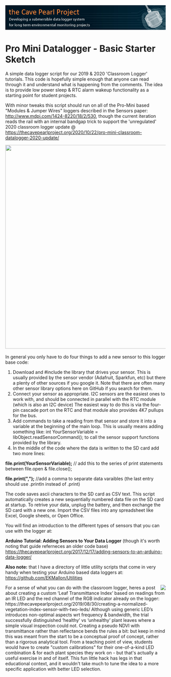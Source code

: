 <img src="https://github.com/EKMallon/The_Cave_Pearl_Project_CURRENT_codebuilds/blob/master/images/CavePearlProjectBanner_130x850px.jpg">

# Pro Mini Datalogger - Basic Starter Sketch
A simple data logger script for our 2019 & 2020 'Classroom Logger' tutorials. This code is hopefully simple enough that anyone can read through it and understand what is happening from the comments. The idea is to provide low power sleep & RTC alarm wakeup functionality as a starting point for student projects.

With minor tweaks this script should run on all of the Pro-Mini based "Modules &amp; Jumper Wires" loggers described in the Sensors paper: http://www.mdpi.com/1424-8220/18/2/530, though the current iteration reads the rail with an internal bandgap trick to support the 'unregulated' 2020 classroom logger update @  
https://thecavepearlproject.org/2020/10/22/pro-mini-classroom-datalogger-2020-update/

<img src="https://github.com/EKMallon/Pro-Mini-Datalogger---Basic-Starter-Sketch/blob/master/images/2020_ClassroomLogger-Assembled_900pixw.jpg" height="639" width="600">

In general you only have to do four things to add a new sensor to this logger base code:

1) Download and #include the library that drives your sensor. This is usually provided by the sensor vendor (Adafruit, Sparkfun, etc) but there a plenty of other sources if you google it. Note that there are often many other sensor library options here on GitHub if you search for them.
2) Connect your sensor as appropriate. I2C sensors are the easiest ones to work with, and should be connected in parallel with the RTC module (which is also an I2C device) The easiest way to do this is via the four-pin cascade port on the RTC and that module also provides 4K7 pullups for the bus.
3) Add commands to take a reading from that sensor and store it into a variable at the beginning of the main loop. This is usually means adding something like: 
int YourSensorVariable = libObject.readSensorCommand(); to call the sensor support functions provided by the library.
4) In the middle of the code where the data is written to the SD card add two more lines:

**file.print(YourSensorVariable);** // add this to the series of print statements between file.open & file.close();

**file.print(",");** //add a comma to separate data varaibles (the last entry should use .println instead of .print)

The code saves ascii characters to the SD card as CSV text. This script automatically creates a new sequentially numbered data file on the SD card at startup. To retrive your data, unplug the battery, and then exchange the SD card with a new one. Import the CSV files into any spreadsheet like Excel, Google sheets, or Open Office. 

You will find an introduction to the different types of sensors that you can use with the logger at:

**Arduino Tutorial: Adding Sensors to Your Data Logger**  (though it's worth noting that guide referneces an older code base)
https://thecavepearlproject.org/2017/12/17/adding-sensors-to-an-arduino-data-logger/

**Also note:** that I have a directory of little utility scripts that come in very handy when testing your Arduino based data loggers at: https://github.com/EKMallon/Utilities

<img src="https://github.com/EKMallon/Pro-Mini-Datalogger---Basic-Starter-Sketch/blob/master/images/LeafTransmittanceTrials@UTJ_300pixw.jpg" align="right">
For a sense of what you can do with the classroom logger, heres a post about creating a custom ‘Leaf Transmittance Index’ based on readings from an IR LED and the red channel of the RGB indicator already on the logger: https://thecavepearlproject.org/2019/08/30/creating-a-normalized-vegetation-index-sensor-with-two-leds/ Although using generic LED’s introduces non-optimal aspects wrt frequency & bandwidth, the trial successfully distinguished ‘healthy’ vs ‘unhealthy’ plant leaves where a simple visual inspection could not. Creating a pseudo NDVI with transmittance rather than reflectance bends the rules a bit: but keep in mind this was meant from the start to be a conceptual proof of concept, rather than a rigorous analytical tool. From a teaching point of view, students would have to create "custom calibrations" for their one-of-a-kind LED combination & for each plant species they work on - but that's actually a useful exercise in and of itself. This fun little hack has legs in that educational context, and it wouldn't take much to tune the idea to a more specific application with better LED selection.
